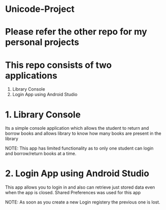 
# Unicode-Project

# Please refer the other repo for my personal projects

# This repo consists of two applications

1. Library Console 
2. Login App using Android Studio

# 1. Library Console

Its a simple console application which allows the student to return and borrow books
and allows library to know how many books are present in the library

NOTE: This app has limited functionality as to only one student can login and borrow/return books
      at a time.
      
# 2. Login App using Android Studio

This app allows you to login in and also can retrieve just stored data even when the app is closed.
Shared Preferences was used for this app

NOTE: As soon as you create a new Login registery the previous one is lost.

